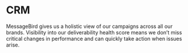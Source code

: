 # CRM
MessageBird gives us a holistic view of our campaigns across all our brands. Visibility into our deliverability health score means we don’t miss critical changes in performance and can quickly take action when issues arise.
